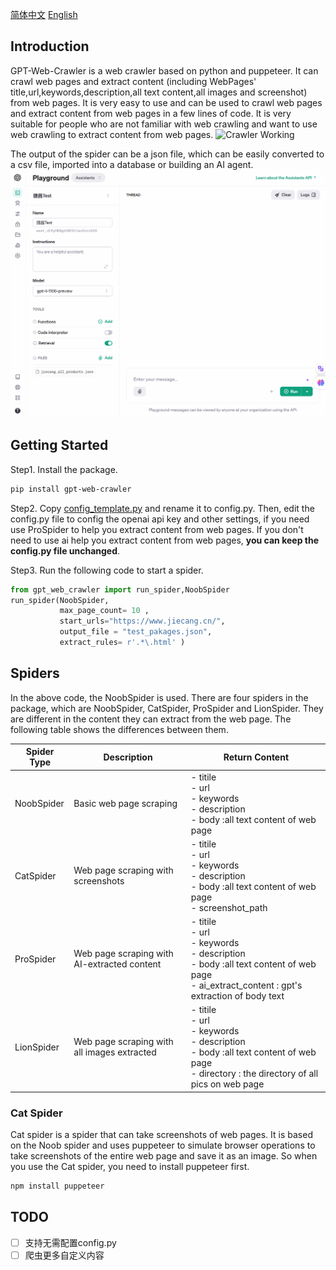 
[简体中文](README-Zh.md)    [English](README.md)
## Introduction
GPT-Web-Crawler is a web crawler based on python and puppeteer. It can crawl web pages and extract content (including WebPages' title,url,keywords,description,all text content,all images and screenshot) from web pages. It is very easy to use and can be used to crawl web pages and extract content from web pages in a few lines of code. It is very suitable for people who are not familiar with web crawling and want to use web crawling to extract content from web pages.
![Crawler Working](images/crawler.gif)

The output of the spider can be a json file, which can be easily converted to a csv file, imported into a database or building an AI agent.
![Assistant demo](images/assistant_demo.gif)
## Getting Started
Step1. Install the package.
```bash
pip install gpt-web-crawler
```
Step2. Copy [config_template.py](config_template.py) and rename it to config.py. Then, edit the config.py file to config the openai api key and other settings, if you need use ProSpider to help you extract content from web pages. If you don't need to use ai help you extract content from web pages, **you can keep the config.py file unchanged**.

Step3. Run the following code to start a spider.
```python
from gpt_web_crawler import run_spider,NoobSpider
run_spider(NoobSpider, 
           max_page_count= 10 ,
           start_urls="https://www.jiecang.cn/", 
           output_file = "test_pakages.json",
           extract_rules= r'.*\.html' )
```

## Spiders
In the above code, the NoobSpider is used. There are four spiders in the package, which are NoobSpider, CatSpider, ProSpider and LionSpider. They are different in the content they can extract from the web page. The following table shows the differences between them.

| Spider Type | Description                                      | Return Content                                   |
|-------------|--------------------------------------------------|--------------------------------------------------|
| NoobSpider  | Basic web page scraping                          |- titile <br>- url<br>- keywords<br>- description<br>- body :all text content of web page|
| CatSpider   | Web page scraping with screenshots               |- titile <br>- url<br>- keywords<br>- description<br>- body :all text content of web page <br>- screenshot_path|
| ProSpider   | Web page scraping with AI-extracted content      |- titile <br>- url<br>- keywords<br>- description<br>- body :all text content of web page <br>- ai_extract_content : gpt's extraction of body text|
| LionSpider  | Web page scraping with all images extracted      |- titile <br>- url<br>- keywords<br>- description<br>- body :all text content of web page <br>- directory : the directory of all pics on web page|

### Cat Spider
Cat spider is a spider that can take screenshots of web pages. It is based on the Noob spider and uses puppeteer to simulate browser operations to take screenshots of the entire web page and save it as an image.
So when you use the Cat spider, you need to install puppeteer first.
```bash
npm install puppeteer
```

## TODO
- [ ] 支持无需配置config.py
- [ ] 爬虫更多自定义内容
